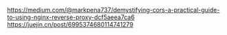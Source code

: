 https://medium.com/@markpena737/demystifying-cors-a-practical-guide-to-using-nginx-reverse-proxy-dcf5aeea7ca6
https://juejin.cn/post/6995374680114741279
